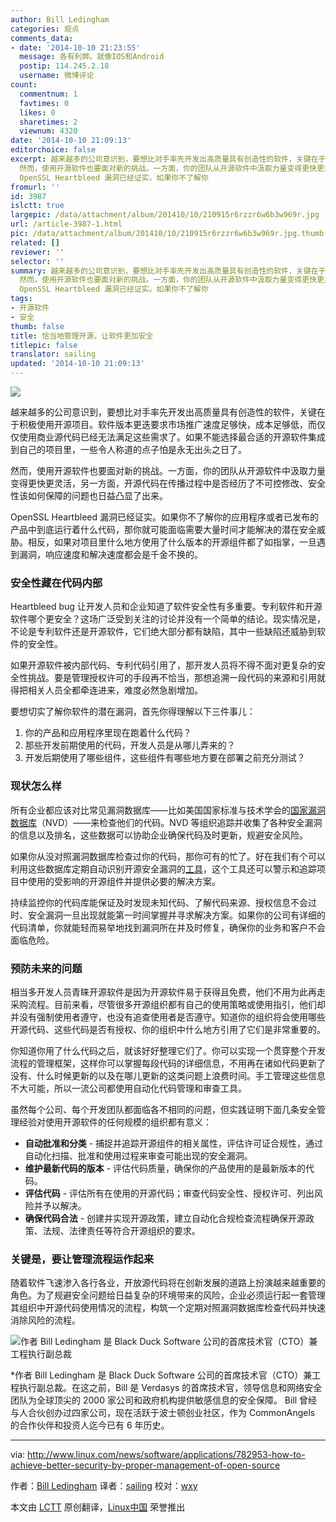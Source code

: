 ```yaml
---
author: Bill Ledingham
categories: 观点
comments_data:
- date: '2014-10-10 21:23:55'
  message: 各有利弊。就像IOS和Android
  postip: 114.245.2.18
  username: 微博评论
count:
  commentnum: 1
  favtimes: 0
  likes: 0
  sharetimes: 2
  viewnum: 4320
date: '2014-10-10 21:09:13'
editorchoice: false
excerpt: 越来越多的公司意识到，要想比对手率先开发出高质量具有创造性的软件，关键在于积极使用开源项目。软件版本更迭要求市场推广速度足够快，成本足够低，而仅仅使用商业源代码已经无法满足这些需求了。如果不能选择最合适的开源软件集成到自己的项目里，一些令人称道的点子怕是永无出头之日了。
  然而，使用开源软件也要面对新的挑战。一方面，你的团队从开源软件中汲取力量变得更快更灵活，另一方面，开源代码在传播过程中是否经历了不可控修改、安全性该如何保障的问题也日益凸显了出来。
  OpenSSL Heartbleed 漏洞已经证实。如果你不了解你
fromurl: ''
id: 3987
islctt: true
largepic: /data/attachment/album/201410/10/210915r6rzzr6w6b3w969r.jpg
url: /article-3987-1.html
pic: /data/attachment/album/201410/10/210915r6rzzr6w6b3w969r.jpg.thumb.jpg
related: []
reviewer: ''
selector: ''
summary: 越来越多的公司意识到，要想比对手率先开发出高质量具有创造性的软件，关键在于积极使用开源项目。软件版本更迭要求市场推广速度足够快，成本足够低，而仅仅使用商业源代码已经无法满足这些需求了。如果不能选择最合适的开源软件集成到自己的项目里，一些令人称道的点子怕是永无出头之日了。
  然而，使用开源软件也要面对新的挑战。一方面，你的团队从开源软件中汲取力量变得更快更灵活，另一方面，开源代码在传播过程中是否经历了不可控修改、安全性该如何保障的问题也日益凸显了出来。
  OpenSSL Heartbleed 漏洞已经证实。如果你不了解你
tags:
- 开源软件
- 安全
thumb: false
title: 恰当地管理开源，让软件更加安全
titlepic: false
translator: sailing
updated: '2014-10-10 21:09:13'
---
```



![](/data/attachment/album/201410/10/210915r6rzzr6w6b3w969r.jpg)


越来越多的公司意识到，要想比对手率先开发出高质量具有创造性的软件，关键在于积极使用开源项目。软件版本更迭要求市场推广速度足够快，成本足够低，而仅仅使用商业源代码已经无法满足这些需求了。如果不能选择最合适的开源软件集成到自己的项目里，一些令人称道的点子怕是永无出头之日了。


然而，使用开源软件也要面对新的挑战。一方面，你的团队从开源软件中汲取力量变得更快更灵活，另一方面，开源代码在传播过程中是否经历了不可控修改、安全性该如何保障的问题也日益凸显了出来。


OpenSSL Heartbleed 漏洞已经证实。如果你不了解你的应用程序或者已发布的产品中到底运行着什么代码，那你就可能面临需要大量时间才能解决的潜在安全威胁。相反，如果对项目里什么地方使用了什么版本的开源组件都了如指掌，一旦遇到漏洞，响应速度和解决速度都会是千金不换的。


### 安全性藏在代码内部


Heartbleed bug 让开发人员和企业知道了软件安全性有多重要。专利软件和开源软件哪个更安全？这场广泛受到关注的讨论并没有一个简单的结论。现实情况是，不论是专利软件还是开源软件，它们绝大部分都有缺陷，其中一些缺陷还威胁到软件的安全性。


如果开源软件被内部代码、专利代码引用了，那开发人员将不得不面对更复杂的安全性挑战。要是管理授权许可的手段再不恰当，那想追溯一段代码的来源和引用就得把相关人员全都牵连进来，难度必然急剧增加。


要想切实了解你软件的潜在漏洞，首先你得理解以下三件事儿：


1. 你的产品和应用程序里现在跑着什么代码？
2. 那些开发前期使用的代码，开发人员是从哪儿弄来的？
3. 开发后期使用了哪些组件，这些组件有哪些地方要在部署之前充分测试？


### 现状怎么样


所有企业都应该对比常见漏洞数据库——比如美国国家标准与技术学会的[国家漏洞数据库](http://nvd.nist.gov/)（NVD）——来检查他们的代码。NVD 等组织追踪并收集了各种安全漏洞的信息以及排名，这些数据可以协助企业确保代码及时更新，规避安全风险。


如果你从没对照漏洞数据库检查过你的代码，那你可有的忙了。好在我们有个可以利用这些数据库定期自动识别开源安全漏洞的[工具](http://www.blackducksoftware.com/oss-logistics/secure)，这个工具还可以警示和追踪项目中使用的受影响的开源组件并提供必要的解决方案。


持续监控你的代码库能保证及时发现未知代码、了解代码来源、授权信息不会过时、安全漏洞一旦出现就能第一时间掌握并寻求解决方案。如果你的公司有详细的代码清单，你就能轻而易举地找到漏洞所在并及时修复，确保你的业务和客户不会面临危险。


### 预防未来的问题


相当多开发人员青睐开源软件是因为开源软件易于获得且免费，他们不用为此再走采购流程。目前来看，尽管很多开源组织都有自己的使用策略或使用指引，他们却并没有强制使用者遵守，也没有追查使用者是否遵守。知道你的组织将会使用哪些开源代码、这些代码是否有授权、你的组织中什么地方引用了它们是非常重要的。


你知道你用了什么代码之后，就该好好整理它们了。你可以实现一个贯穿整个开发流程的管理框架，这样你可以掌握每段代码的详细信息，不用再在诸如代码更新了没有、什么时候更新的以及在哪儿更新的这类问题上浪费时间。手工管理这些信息不大可能，所以一流公司都使用自动化代码管理和审查工具。


虽然每个公司、每个开发团队都面临各不相同的问题，但实践证明下面几条安全管理经验对使用开源软件的任何规模的组织都有意义：


* **自动批准和分类** - 捕捉并追踪开源组件的相关属性，评估许可证合规性，通过自动化扫描、批准和使用过程来审查可能出现的安全漏洞。
* **维护最新代码的版本** - 评估代码质量，确保你的产品使用的是最新版本的代码。
* **评估代码** - 评估所有在使用的开源代码；审查代码安全性、授权许可、列出风险并予以解决。
* **确保代码合法** - 创建并实现开源政策，建立自动化合规检查流程确保开源政策、法规、法律责任等符合开源组织的要求。


### 关键是，要让管理流程运作起来


随着软件飞速渗入各行各业，开放源代码将在创新发展的道路上扮演越来越重要的角色。为了规避安全问题给日益复杂的环境带来的风险，企业必须运行起一套管理其组织中开源代码使用情况的流程，构筑一个定期对照漏洞数据库检查代码并快速消除风险的流程。


![作者 Bill Ledingham 是 Black Duck Software 公司的首席技术官（CTO）兼工程执行副总裁](/data/attachment/album/201410/10/210917ns4o5wopr44ccz5f.jpg)


\*作者 Bill Ledingham 是 Black Duck Software 公司的首席技术官（CTO）兼工程执行副总裁。在这之前，Bill 是 Verdasys 的首席技术官，领导信息和网络安全团队为全球顶尖的 2000 家公司和政府机构提供敏感信息的安全保障。 Bill 曾经与人合伙创办过四家公司，现在活跃于波士顿创业社区，作为 CommonAngels 的合作伙伴和投资人迄今已有 6 年历史。




---


via: <http://www.linux.com/news/software/applications/782953-how-to-achieve-better-security-by-proper-management-of-open-source>


作者：[Bill Ledingham](http://www.linux.com/community/forums/person/59656) 译者：[sailing](https://github.com/sailing) 校对：[wxy](https://github.com/wxy)


本文由 [LCTT](https://github.com/LCTT/TranslateProject) 原创翻译，[Linux中国](http://linux.cn/) 荣誉推出